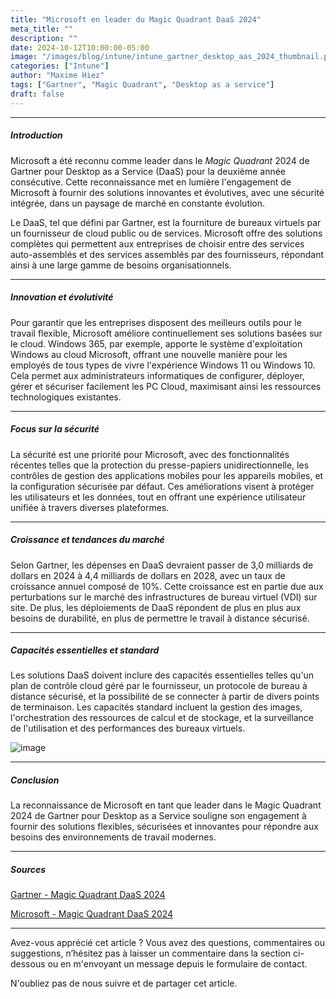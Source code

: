 ```yaml
---
title: "Microsoft en leader du Magic Quadrant DaaS 2024"
meta_title: ""
description: ""
date: 2024-10-12T10:00:00-05:00
image: "/images/blog/intune/intune_gartner_desktop_aas_2024_thumbnail.png"
categories: ["Intune"]
author: "Maxime Hiez"
tags: ["Gartner", "Magic Quadrant", "Desktop as a service"]
draft: false
---
```

---

##### Introduction
Microsoft a été reconnu comme leader dans le *Magic Quadrant* 2024 de Gartner pour Desktop as a Service (DaaS) pour la deuxième année consécutive. Cette reconnaissance met en lumière l'engagement de Microsoft à fournir des solutions innovantes et évolutives, avec une sécurité intégrée, dans un paysage de marché en constante évolution.

Le DaaS, tel que défini par Gartner, est la fourniture de bureaux virtuels par un fournisseur de cloud public ou de services. Microsoft offre des solutions complètes qui permettent aux entreprises de choisir entre des services auto-assemblés et des services assemblés par des fournisseurs, répondant ainsi à une large gamme de besoins organisationnels.

---

##### Innovation et évolutivité
Pour garantir que les entreprises disposent des meilleurs outils pour le travail flexible, Microsoft améliore continuellement ses solutions basées sur le cloud. Windows 365, par exemple, apporte le système d'exploitation Windows au cloud Microsoft, offrant une nouvelle manière pour les employés de tous types de vivre l'expérience Windows 11 ou Windows 10. Cela permet aux administrateurs informatiques de configurer, déployer, gérer et sécuriser facilement les PC Cloud, maximisant ainsi les ressources technologiques existantes.

---

##### Focus sur la sécurité
La sécurité est une priorité pour Microsoft, avec des fonctionnalités récentes telles que la protection du presse-papiers unidirectionnelle, les contrôles de gestion des applications mobiles pour les appareils mobiles, et la configuration sécurisée par défaut. Ces améliorations visent à protéger les utilisateurs et les données, tout en offrant une expérience utilisateur unifiée à travers diverses plateformes.

---

##### Croissance et tendances du marché
Selon Gartner, les dépenses en DaaS devraient passer de 3,0 milliards de dollars en 2024 à 4,4 milliards de dollars en 2028, avec un taux de croissance annuel composé de 10%. Cette croissance est en partie due aux perturbations sur le marché des infrastructures de bureau virtuel (VDI) sur site. De plus, les déploiements de DaaS répondent de plus en plus aux besoins de durabilité, en plus de permettre le travail à distance sécurisé.

---

##### Capacités essentielles et standard
Les solutions DaaS doivent inclure des capacités essentielles telles qu'un plan de contrôle cloud géré par le fournisseur, un protocole de bureau à distance sécurisé, et la possibilité de se connecter à partir de divers points de terminaison. Les capacités standard incluent la gestion des images, l'orchestration des ressources de calcul et de stockage, et la surveillance de l'utilisation et des performances des bureaux virtuels.

![image](/images/blog/intune/intune_gartner_desktop_aas_2024_001.png)

---

##### Conclusion
La reconnaissance de Microsoft en tant que leader dans le Magic Quadrant 2024 de Gartner pour Desktop as a Service souligne son engagement à fournir des solutions flexibles, sécurisées et innovantes pour répondre aux besoins des environnements de travail modernes.

---

##### Sources
[Gartner - Magic Quadrant DaaS 2024](https://www.gartner.com/doc/reprints?id=1-2ITTRYCT&ct=240917&st=sb)

[Microsoft - Magic Quadrant DaaS 2024](https://www.microsoft.com/en-us/microsoft-365/blog/2024/10/03/microsoft-recognized-as-a-leader-in-the-2024-gartner-magic-quadrant-for-desktop-as-a-service-for-the-second-year-in-a-row)

---


Avez-vous apprécié cet article ? Vous avez des questions, commentaires ou suggestions, n’hésitez pas à laisser un commentaire dans la section ci-dessous ou en m'envoyant un message depuis le formulaire de contact.

N'oubliez pas de nous suivre et de partager cet article.